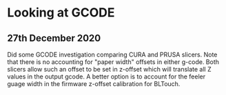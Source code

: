 # Looking at GCODE
## 27th December 2020
Did some GCODE investigation comparing CURA and PRUSA slicers. Note that there is no accounting for "paper width" offsets in either g-code. Both slicers allow such an offset to be set in z-offset which will translate all Z values in the output gcode. A better option is to account for the feeler guage width in the firmware z-offset calibration for BLTouch.

